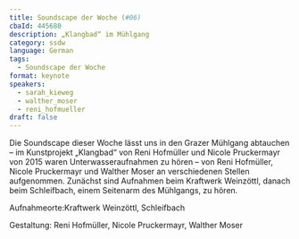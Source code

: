 ```yaml
---
title: Soundscape der Woche (#06)
cbaId: 445680
description: „Klangbad“ im Mühlgang
category: ssdw
language: German
tags:
  - Soundscape der Woche
format: keynote
speakers:
  - sarah_kieweg
  - walther_moser
  - reni_hofmueller
draft: false
---
```

Die Soundscape dieser Woche lässt uns in den Grazer Mühlgang abtauchen – im Kunstprojekt „Klangbad“ von Reni Hofmüller und Nicole Pruckermayr von 2015 waren Unterwasseraufnahmen zu hören –  von Reni Hofmüller, Nicole Pruckermayr und Walther Moser an verschiedenen Stellen aufgenommen. Zunächst sind Aufnahmen beim Kraftwerk Weinzöttl, danach beim Schleifbach, einem Seitenarm des Mühlgangs, zu hören.

Aufnahmeorte:Kraftwerk Weinzöttl, Schleifbach

Gestaltung: Reni Hofmüller, Nicole Pruckermayr, Walther Moser

